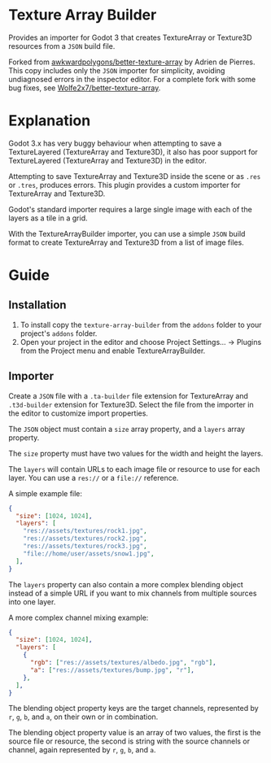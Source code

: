 # Texture Array Builder
Provides an importer for Godot 3 that creates TextureArray or Texture3D resources from a `JSON` build file.

Forked from [awkwardpolygons/better-texture-array](https://github.com/awkwardpolygons/better-texture-array) by Adrien de Pierres. This copy includes only the `JSON` importer for simplicity, avoiding undiagnosed errors in the inspector editor. For a complete fork with some bug fixes, see [Wolfe2x7/better-texture-array](https://github.com/Wolfe2x7/better-texture-array).

# Explanation
Godot 3.x has very buggy behaviour when attempting to save a TextureLayered (TextureArray and Texture3D), it also has poor support for TextureLayered (TextureArray and Texture3D) in the editor.

Attempting to save TextureArray and Texture3D inside the scene or as `.res` or `.tres`, produces errors.
This plugin provides a custom importer for TextureArray and Texture3D.

Godot's standard importer requires a large single image with each of the layers as a tile in a grid.

With the TextureArrayBuilder importer, you can use a simple `JSON` build format to create TextureArray and Texture3D from a list of image files.

# Guide
## Installation
1. To install copy the `texture-array-builder` from the `addons` folder to your project's `addons` folder.
2. Open your project in the editor and choose Project Settings... -> Plugins from the Project menu and enable TextureArrayBuilder.

## Importer
Create a `JSON` file with a `.ta-builder` file extension for TextureArray and `.t3d-builder` extension for Texture3D.
Select the file from the importer in the editor to customize import properties.

The `JSON` object must contain a `size` array property, and a `layers` array property.

The `size` property must have two values for the width and height the layers.

The `layers` will contain URLs to each image file or resource to use for each layer. You can use a `res://` or a `file://` reference.

A simple example file:
```json
{
  "size": [1024, 1024],
  "layers": [
    "res://assets/textures/rock1.jpg",
    "res://assets/textures/rock2.jpg",
    "res://assets/textures/rock3.jpg",
    "file://home/user/assets/snow1.jpg",
  ],
}
```

The `layers` property can also contain a more complex blending object instead of a simple URL if you want to mix channels from multiple sources into one layer.

A more complex channel mixing example:
```json
{
  "size": [1024, 1024],
  "layers": [
    {
      "rgb": ["res://assets/textures/albedo.jpg", "rgb"],
      "a": ["res://assets/textures/bump.jpg", "r"],
    },
  ],
}
```

The blending object property keys are the target channels, represented by `r`, `g`, `b`, and `a`, on their own or in combination.

The blending object property value is an array of two values, the first is the source file or resource, the second is string with the source channels or channel, again represented by `r`, `g`, `b`, and `a`.
